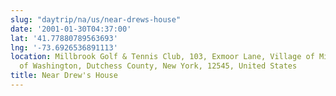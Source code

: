 ```yaml
---
slug: "daytrip/na/us/near-drews-house"
date: '2001-01-30T04:37:00'
lat: '41.77880789563693'
lng: '-73.6926536891113'
location: Millbrook Golf & Tennis Club, 103, Exmoor Lane, Village of Millbrook, Town
  of Washington, Dutchess County, New York, 12545, United States
title: Near Drew's House
---
```



